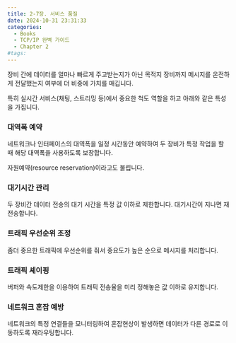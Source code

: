 ```yaml
---
title: 2-7장. 서비스 품질
date: 2024-10-31 23:31:33
categories:
  - Books
  - TCP/IP 완벽 가이드
  - Chapter 2
#tags:
---
```

장비 간에 데이터를 얼마나 빠르게 주고받는지가 아닌 목적지 장비까지 메시지를 온전하게 전달했는지 여부에 더 비중에 가치를 매깁니다.

특히 실시간 서비스(채팅, 스트리밍 등)에서 중요한 척도 역할을 하고 아래와 같은 특성을 가집니다.

### 대역폭 예약

네트워크나 인터페이스의 대역폭을 일정 시간동안 예약하여 두 장비가 특정 작업을 할 때 해당 대역폭을 사용하도록 보장합니다.

자원예약(resource reservation)이라고도 불립니다.

### 대기시간 관리

두 장비간 데이터 전송의 대기 시간을 특정 값 이하로 제한합니다. 대기시간이 지나면 재전송합니다.

### 트래픽 우선순위 조정

좀더 중요한 트래픽에 우선순위를 줘서 중요도가 높은 순으로 메시지를 처리합니다.

### 트래픽 셰이핑

버퍼와 속도제한을 이용하여 트래픽 전송율을 미리 정해놓은 값 이하로 유지합니다.

### 네트워크 혼잡 예방

네트워크의 특정 연결들을 모니터링하여 혼잡현상이 발생하면 데이터가 다른 경로로 이동하도록 재라우팅합니다.
